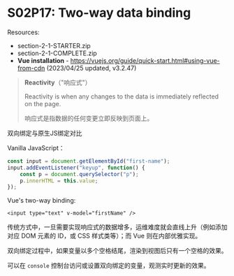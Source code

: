 # S02P17: Two-way data binding

Resources:

- section-2-1-STARTER.zip
- section-2-1-COMPLETE.zip
- **Vue installation** - https://vuejs.org/guide/quick-start.html#using-vue-from-cdn (2023/04/25 updated, v3.2.47)



> **Reactivity**（"响应式"）
>
> Reactivity is when any changes to the data is immediately reflected on the page.
>
> 响应式是指数据的任何变更立即反映到页面上。



双向绑定与原生JS绑定对比

Vanilla JavaScript：

```js
const input = document.getElementById("first-name");
input.addEventListener("keyup", function() {
    const p = document.querySelector("p");
    p.innerHTML = this.value;
});
```

Vue's two-way binding:

```vue
<input type="text" v-model="firstName" />
```

传统方式中，一旦需要实现响应式的数据增多，运维难度就会直线上升（例如添加对应 DOM 元素的 ID，或 CSS 样式类等）；而 Vue 则在内部优雅实现。



双向绑定过程中，如果变量以多个空格结尾，渲染到视图后只有一个空格的效果。

可以在 `console` 控制台访问或设置双向绑定的变量，观测实时更新的效果。
